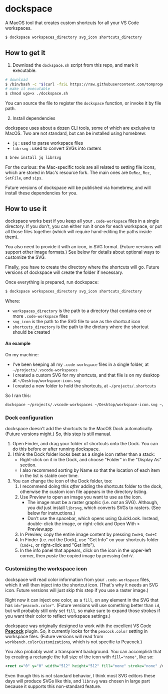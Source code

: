 # dockspace

A MacOS tool that creates custom shortcuts for all your VS Code workspaces.

```sh
$ dockspace workspaces_directory svg_icon shortcuts_directory
```

## How to get it

1. Download the `dockspace.sh` script from this repo, and mark it executable.

```sh
# download
$ /bin/bash -c "$(curl -fsSL https://raw.githubusercontent.com/tomprogers/dockspace/master/src/dockspace.sh)"
# make it executable
$ chmod ugo+x ./dockspace.sh
```

You can source the file to register the `dockspace` function, or invoke it by file path.


2. Install dependencies

dockspace uses about a dozen CLI tools, some of which are exclusive to MacOS. Two are not standard, but can be installed using homebrew:
- `jq` : used to parse workspace files
- `librsvg` : used to convert SVGs into rasters

```sh
$ brew install jq librsvg
```

For the curious: the Mac-specific tools are all related to setting file icons, which are stored in Mac's resource fork. The main ones are `DeRez`, `Rez`, `SetFile`, and `sips`.

Future versions of dockspace will be published via homebrew, and will install these dependencies for you.


## How to use it

dockspace works best if you keep all your `.code-workspace` files in a single directory. If you don't, you can either run it once for each workspace, or put all those files together (which will require hand-editing the paths inside them).

You also need to provide it with an icon, in SVG format. (Future versions will support other image formats.) See below for details about optional ways to customize the SVG.

Finally, you have to create the directory where the shortcuts will go. Future versions of dockspace will create the folder if necessary.

Once everything is prepared, run dockspace:

```sh
$ dockspace workspaces_directory svg_icon shortcuts_directory
```

Where:
- `workspaces_directory` is the path to a directory that contains one or more `.code-workspace` files
- `svg_icon` is the path to the SVG file to use as the shortcut icon
- `shortcuts_directory` is the path to the diretory where the shortcut should be created


#### An example

On my machine:
- I've been keeping all my `.code-workspace` files in a single folder, at `~/projects/.vscode-workspaces`
- I created a custom SVG for my shortcuts, and that file is on my desktop at `~/Desktop/workspace-icon.svg`
- I created a new folder to hold the shortcuts, at `~/projects/.shortcuts`

So I ran this:

```sh
dockspace ~/projects/.vscode-workspaces ~/Desktop/workspace-icon.svg ~/projects/.shortcuts
```

### Dock configuration

dockspace doesn't add the shortcuts to the MacOS Dock automatically. (Future versions might.) So, this step is still manual.

1. Open Finder, and drag your folder of shortcuts onto the Dock. You can do this before or after running dockspace.
2. I think the Dock folder looks best as a single icon rather than a stack:
    - Right-click on it in the Dock, and choose "Folder" in the "Display As" section.
    - I also recommend sorting by Name so that the location of each item in the list is stable over time.
3. You can change the icon of the Dock folder, too:
    1. I recommend doing this *after* adding the shortcuts folder to the dock, otherwise the custom icon file appears in the directory listing.
    2. Use Preview to open an image you want to use as the icon.
        - The image must be a raster graphic (i.e. *not* an SVG). Although, you *did* just install `librsvg`, which converts SVGs to rasters. (See below for instructions.)
        - Don't use the spacebar, which opens using QuickLook. Instead, double-click the image, or right-click and Open With > Preview.app
    3. In Preview, copy the entire image content by pressing `Cmd+A`, `Cmd+C`
    4. In Finder (i.e. *not* the Dock), use "Get Info" on your shortcuts folder (`Cmd+I`, or right-click and "Get Info").
    5. In the info panel that appears, click on the icon in the upper-left corner, then _paste_ the copied image by pressing `Cmd+V`.


### Customizing the workspace icon

dockspace will read color information from your `.code-workspace` files, which it will then inject into the shortcut icon. (That's why it needs an SVG icon. Future versions will just skip this step if you use a raster image.)

Right now it can inject one color, as a `fill`, on any element in the SVG that has `id="peacock.color"`. (Future versions will use something better than `id`, but will probably still only set `fill`, so make sure to expand those strokes if you want their color to reflect workspace settings.)

dockspace was originally designed to work with the excellent VS Code [**Peacock**](https://github.com/johnpapa/vscode-peacock) plugin. So, it currently looks for the `peacock.color` setting in workspace files. (Future versions will read from `workbench.colorCustomizations`, which is not specific to Peacock.)

You also probably want a transparent background. You can accomplish that by creating a rectangle the full size of the icon with `fill="none"`, like so:

```xml
<rect x="0" y="0" width="512" height="512" fill="none" stroke="none" />
```

Even though this is not standard behavior, I think most SVG editors these days will produce SVGs like this, and `librsvg` was chosen in large part because it supports this non-standard feature.
